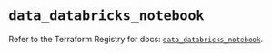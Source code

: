 # `data_databricks_notebook`

Refer to the Terraform Registry for docs: [`data_databricks_notebook`](https://registry.terraform.io/providers/databricks/databricks/1.36.2/docs/data-sources/notebook).
